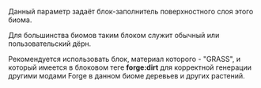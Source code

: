 Данный параметр задаёт блок-заполнитель поверхностного слоя этого биома.

Для большинства биомов таким блоком служит обычный или пользовательский дёрн.

Рекомендуется использовать блок, материал которого - "GRASS", и который имеется в блоковом теге <b>forge:dirt</b>
для корректной генерации другими модами Forge в данном биоме деревьев и других растений.